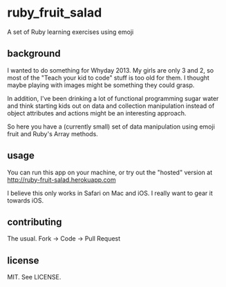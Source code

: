 # ruby_fruit_salad

A set of Ruby learning exercises using emoji

## background

I wanted to do something for Whyday 2013. My girls are only 3 and 2, so most of the "Teach your kid to code" stuff is too old for them. I thought maybe playing with images might be something they could grasp.

In addition, I've been drinking a lot of functional programming sugar water and think starting kids out on data and collection manipulation instead of object attributes and actions might be an interesting approach.

So here you have a (currently small) set of data manipulation using emoji fruit and Ruby's Array methods.


## usage

You can run this app on your machine, or try out the "hosted" version at http://ruby-fruit-salad.herokuapp.com

I believe this only works in Safari on Mac and iOS. I really want to gear it towards iOS.

## contributing

The usual. Fork -> Code -> Pull Request

## license

MIT. See LICENSE.